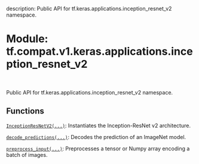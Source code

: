 description: Public API for tf.keras.applications.inception_resnet_v2 namespace.

<div itemscope itemtype="http://developers.google.com/ReferenceObject">
<meta itemprop="name" content="tf.compat.v1.keras.applications.inception_resnet_v2" />
<meta itemprop="path" content="Stable" />
</div>

# Module: tf.compat.v1.keras.applications.inception_resnet_v2

<!-- Insert buttons and diff -->

<table class="tfo-notebook-buttons tfo-api nocontent" align="left">

</table>



Public API for tf.keras.applications.inception_resnet_v2 namespace.



## Functions

[`InceptionResNetV2(...)`](../../../../../tf/keras/applications/inception_resnet_v2/InceptionResNetV2.md): Instantiates the Inception-ResNet v2 architecture.

[`decode_predictions(...)`](../../../../../tf/keras/applications/inception_resnet_v2/decode_predictions.md): Decodes the prediction of an ImageNet model.

[`preprocess_input(...)`](../../../../../tf/keras/applications/inception_resnet_v2/preprocess_input.md): Preprocesses a tensor or Numpy array encoding a batch of images.

